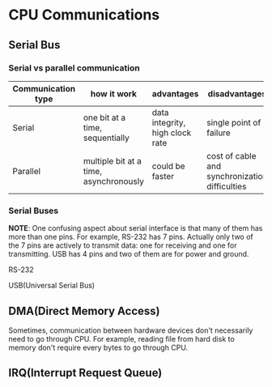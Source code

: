 # CPU Communications

## Serial Bus

### Serial vs parallel communication


| Communication type | how it work | advantages | disadvantages |
| --- | --- | --- | --- |
| Serial | one bit at a time, sequentially | data integrity, high clock rate | single point of failure |
| Parallel | multiple bit at a time, asynchronously | could be faster | cost of cable and synchronization difficulties |

### Serial Buses

__NOTE__: One confusing aspect about serial interface is that many of them has more than one pins. For example, RS-232 has 7 pins. Actually only two of the 7 pins are actively to transmit data: one for receiving and one for transmitting. USB has 4 pins and two of them are for power and ground.

RS-232

USB(Universal Serial Bus)

## DMA(Direct Memory Access)

Sometimes, communication between hardware devices don't necessarily need to go through CPU. For example, reading file from hard disk to memory don't require every bytes to go through CPU.

## IRQ(Interrupt Request Queue)